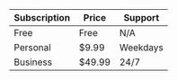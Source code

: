<!DOCTYPE html>
<html>
<head>
    <meta charset="UTF-8">
    <title>Subscription Plans</title>
</head>
<body>
    <table>
        <thead>
            <tr>
                <th>Subscription</th>
                <th>Price</th>
                <th>Support</th>
            </tr>
        </thead>
        <tbody>
            <tr>
                <td>Free</td>
                <td>Free</td>
                <td>N/A</td> 
            </tr>
            <tr>
                <td>Personal</td>
                <td>$9.99</td>
                <td>Weekdays</td>
            </tr>
            <tr>
                <td>Business</td>
                <td>$49.99</td>
                <td>24/7</td>
            </tr>
        </tbody>
    </table>

</body>
</html>
